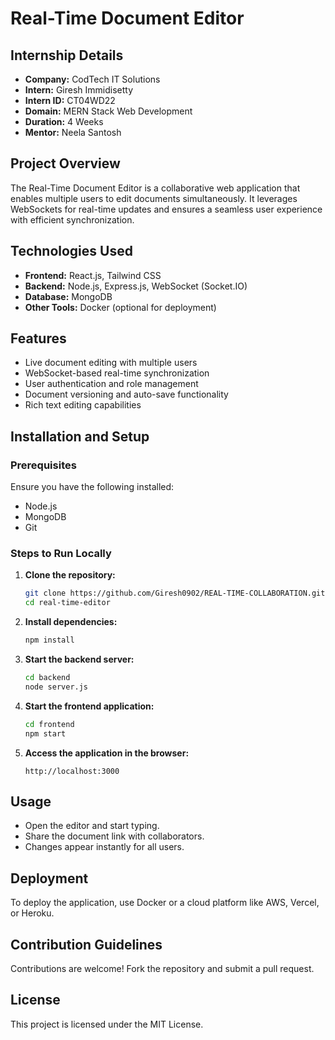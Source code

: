 # Real-Time Document Editor

## Internship Details
- **Company:** CodTech IT Solutions
- **Intern:** Giresh Immidisetty
- **Intern ID:** CT04WD22
- **Domain:** MERN Stack Web Development
- **Duration:** 4 Weeks
- **Mentor:** Neela Santosh

## Project Overview
The Real-Time Document Editor is a collaborative web application that enables multiple users to edit documents simultaneously. It leverages WebSockets for real-time updates and ensures a seamless user experience with efficient synchronization.

## Technologies Used
- **Frontend:** React.js, Tailwind CSS
- **Backend:** Node.js, Express.js, WebSocket (Socket.IO)
- **Database:** MongoDB
- **Other Tools:** Docker (optional for deployment)

## Features
- Live document editing with multiple users
- WebSocket-based real-time synchronization
- User authentication and role management
- Document versioning and auto-save functionality
- Rich text editing capabilities

## Installation and Setup
### Prerequisites
Ensure you have the following installed:
- Node.js
- MongoDB
- Git

### Steps to Run Locally
1. **Clone the repository:**
   ```sh
   git clone https://github.com/Giresh0902/REAL-TIME-COLLABORATION.git
   cd real-time-editor
   ```
2. **Install dependencies:**
   ```sh
   npm install
   ```
3. **Start the backend server:**
   ```sh
   cd backend
   node server.js
   ```
4. **Start the frontend application:**
   ```sh
   cd frontend
   npm start
   ```
5. **Access the application in the browser:**
   ```
   http://localhost:3000
   ```

## Usage
- Open the editor and start typing.
- Share the document link with collaborators.
- Changes appear instantly for all users.

## Deployment
To deploy the application, use Docker or a cloud platform like AWS, Vercel, or Heroku.

## Contribution Guidelines
Contributions are welcome! Fork the repository and submit a pull request.

## License
This project is licensed under the MIT License.

